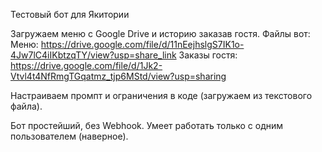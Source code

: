 Тестовый бот для Якитории

Загружаем меню с Google Drive  и историю заказав гостя.
Файлы вот:
Меню: https://drive.google.com/file/d/11nEejhslgS7IK1o-4Jw7lC4iIKbtzqTY/view?usp=share_link
Заказы гостя: https://drive.google.com/file/d/1Jk2-Vtvl4t4NfRmgTGqatmz_tjp6MStd/view?usp=sharing

Настраиваем промпт и ограничения в коде (загружаем из текстового файла).

Бот простейший, без Webhook. Умеет работать только с одним пользователем (наверное). 
